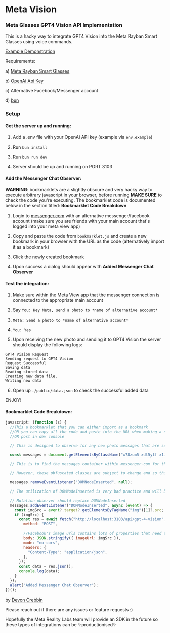 # Meta Vision 
### Meta Glasses GPT4 Vision API Implementation

This is a hacky way to integrate GPT4 Vision into the Meta Rayban Smart Glasses using voice commands.

[Example Demonstration](https://www.youtube.com/watch?v=PiEDrcLCmew)

Requirements:

a) [Meta Rayban Smart Glasses](https://about.fb.com/news/2023/09/new-ray-ban-meta-smart-glasses/)

b) [OpenAi Api Key](https://platform.openai.com/)

c) Alternative Facebook/Messenger account

d) [bun](https://bun.sh/)

### Setup

#### Get the server up and running:

1) Add a .env file with your OpenAi API key (example via ``env.example``)

2) Run ``bun install``

3) Run ``bun run dev``

4) Server should be up and running on PORT 3103

#### Add the Messenger Chat Observer:

**WARNING**: bookmarklets are a slightly obscure and very hacky way to execute arbitrary javascript in your browser, before running **MAKE SURE** to check the code you're executing. 
The bookmarklet code is documented below in the section titled: **Bookmarklet Code Breakdown**

1) Login to [messenger.com](https://www.messenger.com) with an alternative messenger/facebook account (make sure you are friends with your main account that's logged into your meta view app)

2) Copy and paste the code from ``bookmarklet.js`` and create a new bookmark in your browser with the URL as the code (alternatively import it as a bookmark)

3) Click the newly created bookmark

4) Upon success a dialog should appear with **Added Messenger Chat Observer**

#### Test the integration:

1) Make sure within the Meta View app that the messenger connection is connected to the appropriate main account

2) Say ``You: Hey Meta, send a photo to *name of alternative account*``

3) `Meta: Send a photo to *name of alternative account*`

4) ``You: Yes``

5) Upon receiving the new photo and sending it to GPT4 Vision the server should display the following logs:

```
GPT4 Vision Request
Sending request to GPT4 Vision
Request Successful
Saving data
Reading stored data
Creating new data file.
Writing new data
```
6) Open up ``./public/data.json`` to check the successful added data

ENJOY!

#### Bookmarklet Code Breakdown:

```javascript
javascript: (function (s) {
  //This a bookmarklet that you can either import as a bookmark
  //OR you can copy all the code and paste into the URL when making a new bookmark
  //OR post in dev console

  // This is designed to observe for any new photo messages that are sent in messenger and then to forward the image url to this projects REST api

  const messages = document.getElementsByClassName("x78zum5 xdt5ytf x1iyjqo2 xs83m0k x1xzczws x6ikm8r x1rife3k x1n2onr6 xh8yej3")[1].childNodes[2];

  // This is to find the messages container within messenger.com for the selected chat

  // However, these obfuscated classes are subject to change and so this is likely to break in the near future

  messages.removeEventListener("DOMNodeInserted", null);

  // The utilization of DOMNodeInserted is very bad practice and will be deprecated in all browsers in the future

  // Mutation observer should replace DOMNodeInserted
  messages.addEventListener("DOMNodeInserted", async (event) => {
    const imgSrc = event?.target?.getElementsByTagName("img")[1]?.src;
    if (imgSrc) {
      const res = await fetch("http://localhost:3103/api/gpt-4-vision", {
        method: "POST",

        //Facebook's image urls contains lots of properties that need to be perfectly preserved in order to view the image
        body: JSON.stringify({ imageUrl: imgSrc }),
        mode: "no-cors",
        headers: {
          "Content-Type": "application/json",
        },
      });
      const data = res.json();
      console.log(data);
    }
  });
  alert("Added Messenger Chat Observer");
})();
```

by [Devon Crebbin](https://github.com/dcrebbin)

Please reach out if there are any issues or feature requests :)

Hopefully the Meta Reality Labs team will provide an SDK in the future so these types of integrations can be ✨productionised✨